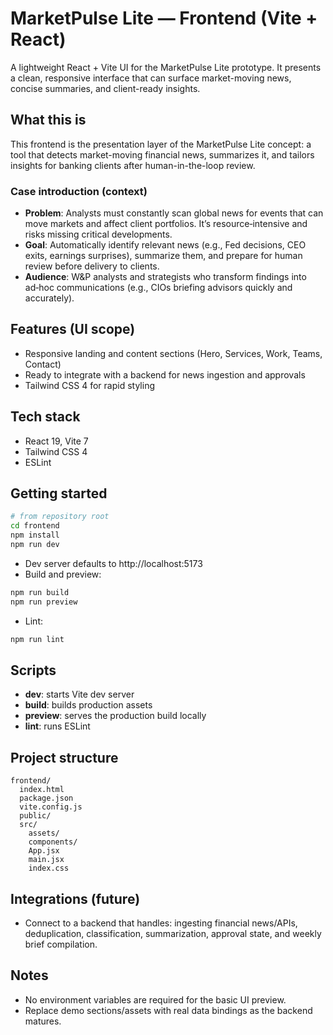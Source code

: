 # MarketPulse Lite — Frontend (Vite + React)

A lightweight React + Vite UI for the MarketPulse Lite prototype. It presents a clean, responsive interface that can surface market-moving news, concise summaries, and client-ready insights.

## What this is

This frontend is the presentation layer of the MarketPulse Lite concept: a tool that detects market-moving financial news, summarizes it, and tailors insights for banking clients after human-in-the-loop review.

### Case introduction (context)
- **Problem**: Analysts must constantly scan global news for events that can move markets and affect client portfolios. It’s resource‑intensive and risks missing critical developments.
- **Goal**: Automatically identify relevant news (e.g., Fed decisions, CEO exits, earnings surprises), summarize them, and prepare for human review before delivery to clients.
- **Audience**: W&P analysts and strategists who transform findings into ad‑hoc communications (e.g., CIOs briefing advisors quickly and accurately).

## Features (UI scope)
- Responsive landing and content sections (Hero, Services, Work, Teams, Contact)
- Ready to integrate with a backend for news ingestion and approvals
- Tailwind CSS 4 for rapid styling

## Tech stack
- React 19, Vite 7
- Tailwind CSS 4
- ESLint

## Getting started

```bash
# from repository root
cd frontend
npm install
npm run dev
```

- Dev server defaults to http://localhost:5173
- Build and preview:
```bash
npm run build
npm run preview
```
- Lint:
```bash
npm run lint
```

## Scripts
- **dev**: starts Vite dev server
- **build**: builds production assets
- **preview**: serves the production build locally
- **lint**: runs ESLint

## Project structure
```
frontend/
  index.html
  package.json
  vite.config.js
  public/
  src/
    assets/
    components/
    App.jsx
    main.jsx
    index.css
```

## Integrations (future)
- Connect to a backend that handles: ingesting financial news/APIs, deduplication, classification, summarization, approval state, and weekly brief compilation.

## Notes
- No environment variables are required for the basic UI preview.
- Replace demo sections/assets with real data bindings as the backend matures.
